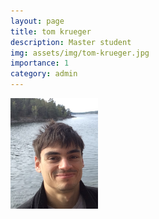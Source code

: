 ```yaml
---
layout: page
title: tom krueger
description: Master student
img: assets/img/tom-krueger.jpg
importance: 1
category: admin
---
```


<img src="/assets/img/people/tom-krueger.jpg" style="float: left; width: 10em; padding-right: 1em; padding-bottom: 1em"/>

